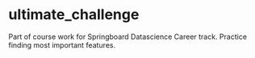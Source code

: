 # ultimate_challenge

Part of course work for Springboard Datascience Career track. Practice finding most important features.
